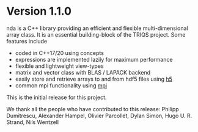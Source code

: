 Version 1.1.0
=============

nda is a C++ library providing an efficient and flexible multi-dimensional array class.
It is an essential building-block of the TRIQS project. Some features include
* coded in C++17/20 using concepts
* expressions are implemented lazily for maximum performance
* flexible and lightweight view-types
* matrix and vector class with BLAS / LAPACK backend
* easily store and retrieve arrays to and from hdf5 files using [h5](https://github.com/TRIQS/h5)
* common mpi functionality using [mpi](https://github.com/TRIQS/mpi)

This is the initial release for this project.

We thank all the people who have contributed to this release: Philipp Dumitrescu, Alexander Hampel, Olivier Parcollet, Dylan Simon, Hugo U. R. Strand, Nils Wentzell
